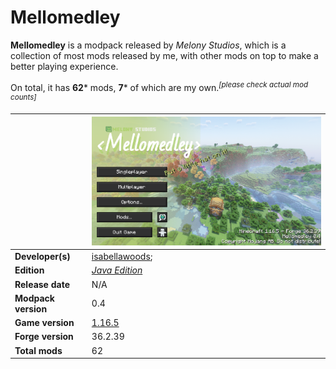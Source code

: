 # Mellomedley
**Mellomedley** is a modpack released by *Melony Studios*, which is a collection of most mods released by me, with other mods on top to make a better playing experience.

On total, it has **62**\* mods, **7**\* of which are my own.<sup>*[please check actual mod counts]*</sup>

| |<img src="Screenshots/mellomedley.png" width=500> |
|-|-|
| **Developer(s)** | [isabellawoods](https://github.com/isabellawoods); |
| **Edition** | [*Java Edition*](https://minecraft.wiki/w/Java_Edition) |
| **Release date** | N/A |
| **Modpack version** | 0.4 |
| **Game version** | [1.16.5](https://minecraft.wiki/w/Java_Edition_1.16.5) |
| **Forge version** | 36.2.39 |
| **Total mods** | 62 |